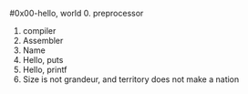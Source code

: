 #0x00-hello, world
0. preprocessor
1. compiler
2. Assembler
3. Name
4. Hello, puts
5. Hello, printf
6. Size is not grandeur, and territory does not make a nation
